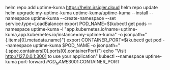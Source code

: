helm repo add uptime-kuma https://helm.irsigler.cloud
helm repo update
helm upgrade my-uptime-kuma uptime-kuma/uptime-kuma --install --namespace uptime-kuma --create-namespace --set service.type=LoadBalancer
export POD_NAME=$(kubectl get pods --namespace uptime-kuma -l "app.kubernetes.io/name=uptime-kuma,app.kubernetes.io/instance=my-uptime-kuma" -o jsonpath="{.items[0].metadata.name}")
    export CONTAINER_PORT=$(kubectl get pod --namespace uptime-kuma $POD_NAME -o jsonpath="{.spec.containers[0].ports[0].containerPort}")
    echo "Visit http://127.0.0.1:3001 to use your application"
    kubectl --namespace uptime-kuma port-forward $POD_NAME 3001:$CONTAINER_PORT
